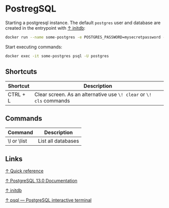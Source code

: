 # PostregSQL

Starting a postgresql instance. The default `postgres` user and database are created in the entrypoint with [↑ initdb](https://www.postgresql.org/docs/13/app-initdb.html):

```bash
docker run --name some-postgres -e POSTGRES_PASSWORD=mysecretpassword -d -p 5432:5432 postgres
```

Start executing commands:

```bash
docker exec -it some-postgres psql -U postgres
```

## Shortcuts

Shortcut | Description  
---------|--------------
CTRL + L | Clear screen. As an alternative use `\! clear` or `\! cls` commands

## Commands

Command     | Description
------------|-------------
\l or \list | List all databases

## Links

[↑ Quick reference](https://github.com/docker-library/docs/blob/master/postgres/README.md)

[↑ PostgreSQL 13.0 Documentation](https://www.postgresql.org/docs/13/index.html)

[↑ initdb](https://www.postgresql.org/docs/current/app-initdb.html)

[↑ psql — PostgreSQL interactive terminal](https://www.postgresql.org/docs/13/app-psql.html)
